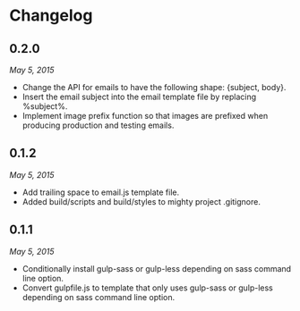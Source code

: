 # Changelog


## 0.2.0

*May 5, 2015*

- Change the API for emails to have the following shape: {subject, body}.
- Insert the email subject into the email template file by replacing %subject%.
- Implement image prefix function so that images are prefixed when producing production and testing emails.


## 0.1.2

*May 5, 2015*

- Add trailing space to email.js template file.
- Added build/scripts and build/styles to mighty project .gitignore.


## 0.1.1

*May 5, 2015*

- Conditionally install gulp-sass or gulp-less depending on sass command line option.
- Convert gulpfile.js to template that only uses gulp-sass or gulp-less depending on sass command line option.
